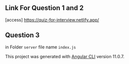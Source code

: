 ## Link For Question 1 and 2
[access] https://quiz-for-interview.netlify.app/

## Question 3
in Folder `server` file name `index.js`

This project was generated with [Angular CLI](https://github.com/angular/angular-cli) version 11.0.7.
